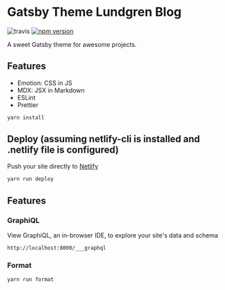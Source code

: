 # Gatsby Theme Lundgren Blog

![travis](https://travis-ci.org/lundgren2/gatsby-theme-lundgren-blog.svg?branch=master)
[![npm version](https://badge.fury.io/js/%40lundgren%2Fgatsby-theme-lundgren-blog.svg)](https://badge.fury.io/js/%40lundgren%2Fgatsby-theme-lundgren-blog)

A sweet Gatsby theme for awesome projects.

## Features

- Emotion: CSS in JS
- MDX: JSX in Markdown
- ESLint
- Prettier

```sh
yarn install
```

## Deploy (assuming netlify-cli is installed and .netlify file is configured)

Push your site directly to [Netlify](https://www.netlify.com/)

```sh
yarn run deploy
```

## Features

### GraphiQL

View GraphiQL, an in-browser IDE, to explore your site's data and schema

```
http://localhost:8000/___graphql
```

### Format

```sh
yarn run format
```
